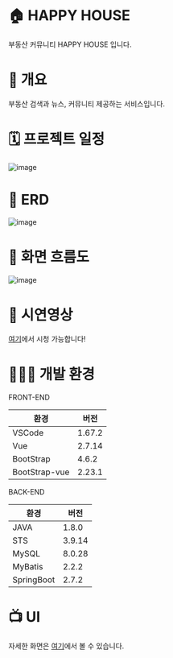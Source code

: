 # 🏠 HAPPY HOUSE

부동산 커뮤니티 HAPPY HOUSE 입니다.

# 🔔 개요

부동산 검색과 뉴스, 커뮤니티 제공하는 서비스입니다.


# 🗓 프로젝트 일정

![image](https://user-images.githubusercontent.com/41516670/203812382-39a6f352-0379-4b67-a1b6-d31793bce1bc.png)


# 📑 ERD

![image](https://user-images.githubusercontent.com/41516670/203824343-c0f08e23-172d-4b2d-b54d-7eb60e727ec2.png)




# 📑 화면 흐름도

![image](https://user-images.githubusercontent.com/41516670/203816809-439f229f-8612-4f42-809b-ee0b4c11fb8e.png)


# 📼 시연영상

<a href="https://youtu.be/MadK70OLMYw">여기</a>에서 시청 가능합니다!

# 👩🏻‍💻 개발 환경


FRONT-END

|환경|버전|
|--|--|
|VSCode|1.67.2|
|Vue|2.7.14|
|BootStrap|4.6.2|
|BootStrap-vue|2.23.1|


BACK-END

|환경|버전|
|--|--|
|JAVA|1.8.0|
|STS|3.9.14|
|MySQL|8.0.28|
|MyBatis|2.2.2|
|SpringBoot|2.7.2|


# 📺 UI
자세한 화면은 <a href="https://github.com/doseee/HAPPYHOUSE/tree/master/Frontend#readme">여기</a>에서 볼 수 있습니다.
